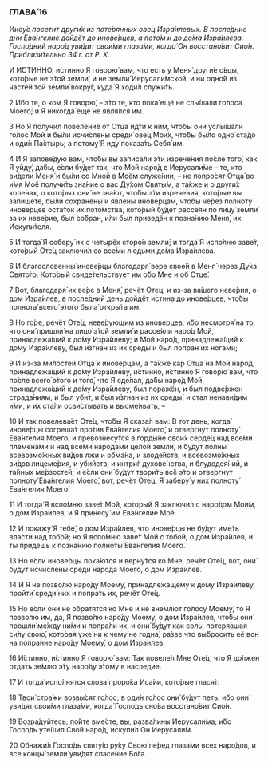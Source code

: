 ### ГЛАВА́ 16

_Иису́с посети́т други́х из поте́рянных ове́ц Изра́илевых. В после́дние дни Ева́нгелие дойдёт до инове́рцев, а пото́м и до до́ма Изра́илева. Госпо́дний наро́д уви́дит свои́ми глаза́ми, когда́ Он восстано́вит Сио́н. Приблизи́тельно 34 г. от Р. Х._

И И́СТИННО, и́стинно Я говорю́ вам, что есть у Меня́ други́е о́вцы, кото́рые не э́той земли́, и не земли́ Иерусали́мской, и ни одно́й из часте́й той земли́ вокру́г, куда́ Я ходи́л служи́ть.

2 И́бо те, о ком Я говорю́, – э́то те, кто пока́ ещё не слы́шали го́лоса Моего́; и Я никогда́ ещё не явля́лся им.

3 Но Я получи́л повеле́ние от Отца́ идти́ к ним, что́бы они́ услы́шали го́лос Мой и бы́ли исчи́слены среди́ ове́ц Мои́х, что́бы бы́ло одно́ ста́до и оди́н Па́стырь; а потому́ Я иду́ показа́ть Себя́ им.

4 И Я запове́дую вам, что́бы вы записа́ли э́ти изрече́ния по́сле того́, как Я уйду́, да́бы, е́сли бу́дет так, что Мой наро́д в Иерусали́ме – те, кто ви́дели Меня́ и бы́ли со Мной в Моём служе́нии, – не попро́сят Отца́ во и́мя Моё получи́ть зна́ние о вас Ду́хом Святы́м, а та́кже и о други́х коле́нах, о кото́рых они́ не зна́ют, что́бы э́ти изрече́ния, кото́рые вы запи́шете, бы́ли сохранены́ и я́влены инове́рцам, что́бы че́рез полноту́ инове́рцев оста́ток их пото́мства, кото́рый бу́дет рассе́ян по лицу́ земли́ за их неве́рие, был со́бран, и́ли был приведён к позна́нию Меня́, их Искупи́теля.

5 И тогда́ Я соберу́ их с четырёх сторо́н земли́; и тогда́ Я испо́лню заве́т, кото́рый Оте́ц заключи́л со все́ми людьми́ до́ма Изра́илева.

6 И благословенны́ инове́рцы благодаря́ ве́ре свое́й в Меня́ че́рез Ду́ха Свято́го, Кото́рый свиде́тельствует им о́бо Мне и об Отце́.

7 Вот, благодаря́ их ве́ре в Меня́, речёт Оте́ц, и из-за ва́шего неве́рия, о дом Изра́илев, в после́дний день дойдёт и́стина до инове́рцев, что́бы полнота́ всего́ э́того была́ откры́та им.

8 Но го́ре, речёт Оте́ц, неве́рующим из инове́рцев, и́бо несмотря́ на то, что они́ пришли́ на лицо́ э́той земли́ и рассе́яли наро́д Мой, принадлежа́щий к до́му Изра́илеву; и Мой наро́д, принадлежа́щий к до́му Изра́илеву, был и́згнан из их среды́ и был по́пран их нога́ми;

9 И из-за ми́лостей Отца́ к инове́рцам, а та́кже кар Отца́ на Мой наро́д, принадлежа́щий к до́му Изра́илеву, и́стинно, и́стинно Я говорю́ вам, что по́сле всего́ э́того и того́, что Я сде́лал, да́бы наро́д Мой, принадлежа́щий к до́му Изра́илеву, был поражён, и был подве́ржен страда́ниям, и был уби́т, и был и́згнан из их среды́, и стал ненави́дим и́ми, и их ста́ли осви́стывать и высме́ивать, –

10 И так повелева́ет Оте́ц, что́бы Я сказа́л вам: В тот день, когда́ инове́рцы согреша́т про́тив Ева́нгелия Моего́, и отве́ргнут полноту́ Ева́нгелия Моего́, и превознесу́тся в горды́не свои́х серде́ц над все́ми племена́ми и над все́ми наро́дами це́лой земли́, и бу́дут полны́ всевозмо́жных ви́дов лжи и обма́на, и злоде́йств, и всевозмо́жных ви́дов лицеме́рия, и уби́йств, и интри́г духове́нства, и блудодея́ний, и та́йных ме́рзостей; и е́сли они́ бу́дут твори́ть всё э́то и отве́ргнут полноту́ Ева́нгелия Моего́, вот, речёт Оте́ц, Я заберу́ у них полноту́ Ева́нгелия Моего́.

11 И тогда́ Я вспо́мню заве́т Мой, кото́рый Я заключи́л с наро́дом Мои́м, о дом Изра́илев, и Я принесу́ им Ева́нгелие Моё.

12 И покажу́ Я тебе́, о дом Изра́илев, что инове́рцы не бу́дут име́ть вла́сти над тобо́й; но Я вспо́мню заве́т Мой с тобо́й, о дом Изра́илев, и ты придёшь к позна́нию полноты́ Ева́нгелия Моего́.

13 Но е́сли инове́рцы пока́ются и верну́тся ко Мне, речёт Оте́ц, вот, они́ бу́дут исчи́слены среди́ наро́да Моего́, о дом Изра́илев.

14 И Я не позво́лю наро́ду Моему́, принадлежа́щему к до́му Изра́илеву, пройти́ среди́ них и попра́ть их, речёт Оте́ц.

15 Но е́сли они́ не обратя́тся ко Мне и не вне́млют го́лосу Моему́, то Я позво́лю им, да, Я позво́лю наро́ду Моему́, о дом Изра́илев, что́бы они́ прошли́ ме́жду ни́ми и попра́ли их, и они́ бу́дут как соль, потеря́вшая си́лу свою́, кото́рая уже́ ни к чему́ не годна́, ра́зве что вы́бросить её вон на попра́ние наро́ду Моему́, о дом Изра́илев.

16 И́стинно, и́стинно Я говорю́ вам: Так повеле́л Мне Оте́ц, что Я до́лжен отда́ть зе́млю э́ту наро́ду э́тому в насле́дие.

17 И тогда́ испо́лнятся слова́ проро́ка Иса́ии, кото́рые глася́т:

18 Твои́ стра́жи возвы́сят го́лос; в оди́н го́лос они́ бу́дут петь; и́бо они́ уви́дят свои́ми глаза́ми, когда́ Госпо́дь сно́ва восстано́вит Сио́н.

19 Возра́дуйтесь; по́йте вме́сте, вы, разва́лины Иерусали́ма; и́бо Госпо́дь уте́шил Сво́й наро́д, искупи́л Он Иерусали́м.

20 Обнажи́л Госпо́дь святу́ю ру́ку Свою́ пе́ред глаза́ми всех наро́дов, и все концы́ земли́ уви́дят спасе́ние Бо́га.
